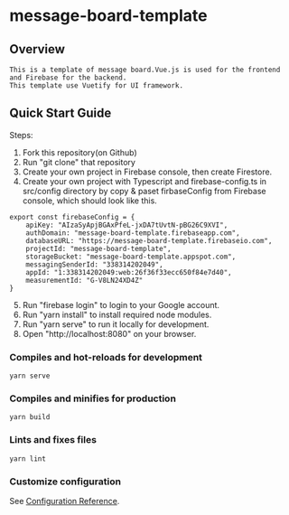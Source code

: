 # message-board-template

## Overview
```
This is a template of message board.Vue.js is used for the frontend and Firebase for the backend.
This template use Vuetify for UI framework.
```

## Quick Start Guide
Steps:
 1. Fork this repository(on Github)
 2. Run "git clone" that repository
 3. Create your own project in Firebase console, then create Firestore.
 4. Create your own project with Typescript and firebase-config.ts in src/config directory by copy & paset firbaseConfig from Firebase console, which should look like this.

```
export const firebaseConfig = {
    apiKey: "AIzaSyApjBGAxPfeL-jxDA7tUvtN-pBG26C9XVI",
    authDomain: "message-board-template.firebaseapp.com",
    databaseURL: "https://message-board-template.firebaseio.com",
    projectId: "message-board-template",
    storageBucket: "message-board-template.appspot.com",
    messagingSenderId: "338314202049",
    appId: "1:338314202049:web:26f36f33ecc650f84e7d40",
    measurementId: "G-V8LN24XD4Z"
}
```
5. Run "firebase login" to login to your Google account.
6. Run "yarn install" to install required node modules.
7. Run "yarn serve" to run it locally for development.
8. Open "http://localhost:8080" on your browser.

### Compiles and hot-reloads for development
```
yarn serve
```

### Compiles and minifies for production
```
yarn build
```

### Lints and fixes files
```
yarn lint
```

### Customize configuration
See [Configuration Reference](https://cli.vuejs.org/config/).
